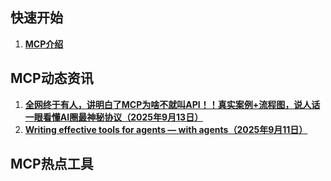 ## 快速开始

1. [**MCP介绍**](00_入门/MCP介绍.md)

## MCP动态资讯

 1. [**全网终于有人，讲明白了MCP为啥不就叫API！！真实案例+流程图，说人话一眼看懂AI圈最神秘协议（2025年9月13日）**](10_动态/全网终于有人，讲明白了MCP为啥不就叫API！！真实案例+流程图，说人话一眼看懂AI圈最神秘协议（2025年9月13日）.md)
 2. [**Writing effective tools for agents — with agents（2025年9月11日）**](10_动态/Writing%20effective%20tools%20for%20agents%20—%20with%20agents（2025年9月11日）.md)

## MCP热点工具



